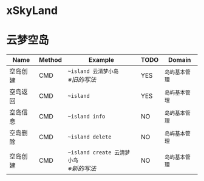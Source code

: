 # xSkyLand
# 云梦空岛





|Name|Method|Example|TODO|Domain|
|-|-|-|-|-|
|空岛创建|CMD|`~island 云清梦小岛`<br>*※旧的写法*|YES|`岛屿基本管理`
|空岛返回|CMD|`~island`|YES|`岛屿基本管理`
|空岛信息|CMD|`~island info`|NO|`岛屿基本管理`
|空岛删除|CMD|`~island delete`|NO|`岛屿基本管理`
|空岛创建|CMD|`~island create 云清梦小岛`<br>*※新的写法*|NO|`岛屿基本管理`



